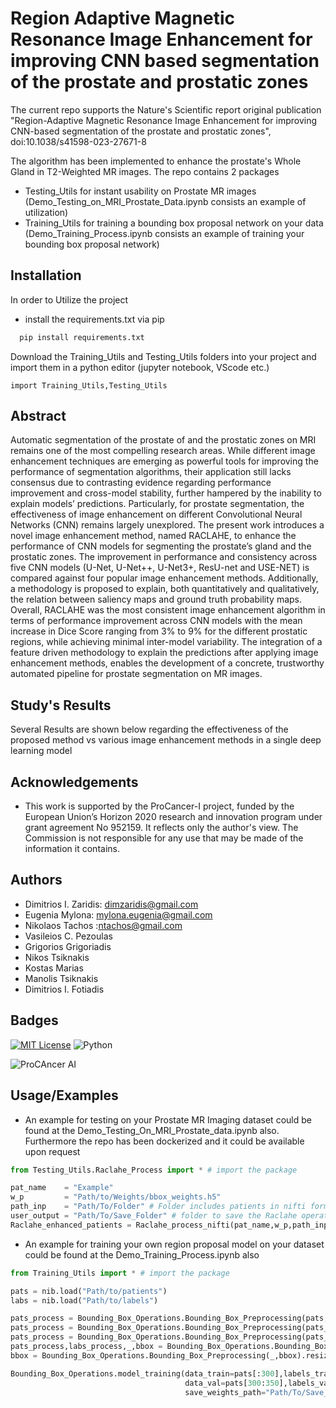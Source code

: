 
# Region Adaptive Magnetic Resonance Image Enhancement for improving CNN based segmentation of the prostate and prostatic zones

The current repo supports the Nature's Scientific report original publication \
"Region-Adaptive Magnetic Resonance Image Enhancement for improving CNN-based segmentation of the prostate and prostatic zones", doi:10.1038/s41598-023-27671-8

The algorithm has been implemented to enhance the prostate's Whole Gland in T2-Weighted MR images.
The repo contains 2 packages
 - Testing_Utils for instant usability on Prostate MR images (Demo_Testing_on_MRI_Prostate_Data.ipynb consists an example of utilization)
 - Training_Utils for training a bounding box proposal network on your data (Demo_Training_Process.ipynb consists an example of training your bounding box proposal network)



## Installation

In order to Utilize the project
 - install the requirements.txt via pip 
```bash
  pip install requirements.txt
```
Download the Training_Utils and Testing_Utils folders
into your project and import them in a python editor (jupyter notebook, VScode etc.)
```code
import Training_Utils,Testing_Utils
```
    
## Abstract
Automatic segmentation of the prostate of and the prostatic zones on MRI remains one of the most compelling research areas. While different image enhancement techniques are emerging as powerful tools for improving the performance of segmentation algorithms, their application still lacks consensus due to contrasting evidence regarding performance improvement and cross-model stability, further hampered by the inability to explain models’ predictions. Particularly, for prostate segmentation, the effectiveness of image enhancement on different Convolutional Neural Networks (CNN) remains largely unexplored.  The present work introduces a novel image enhancement method, named RACLAHE, to enhance the performance of CNN models for segmenting the prostate’s gland and the prostatic zones. The improvement in performance and consistency across five CNN models (U-Net, U-Net++, U-Net3+, ResU-net and USE-NET) is compared against four popular image enhancement methods. Additionally, a methodology is proposed to explain, both quantitatively and qualitatively, the relation between saliency maps and ground truth probability maps. Overall, RACLAHE was the most consistent image enhancement algorithm in terms of performance improvement across CNN models with the mean increase in Dice Score ranging from 3% to 9% for the different prostatic regions, while achieving minimal inter-model variability. The integration of a feature driven methodology to explain the predictions after applying image enhancement methods, enables the development of a concrete, trustworthy automated pipeline for prostate segmentation on MR images.
## Study's Results
Several Results are shown below regarding the effectiveness of the proposed method vs various image enhancement methods in a single deep learning model

## Acknowledgements
 - This work is supported by the ProCancer-I project, funded by the European Union’s Horizon 2020 research and innovation program under grant agreement No 952159. It reflects only the author's view. The Commission is not responsible for any use that may be made of the information it contains.


## Authors

 - Dimitrios I. Zaridis: dimzaridis@gmail.com
 - Eugenia Mylona: mylona.eugenia@gmail.com
 - Nikolaos Tachos :ntachos@gmail.com
 - Vasileios C. Pezoulas
 - Grigorios Grigoriadis
 - Nikos Tsiknakis
 - Kostas Marias
 - Manolis Tsiknakis
 - Dimitrios I. Fotiadis



## Badges
[![MIT License](https://img.shields.io/badge/License-MIT-green.svg)](https://choosealicense.com/licenses/mit/)
![Python](https://img.shields.io/pypi/pyversions/p?color=g&logo=python&style=plastic)


![ProCAncer AI](https://dev-to-uploads.s3.amazonaws.com/uploads/articles/th5xamgrr6se0x5ro4g6.png)


## Usage/Examples
 - An example for testing on your Prostate MR Imaging dataset could be found at the Demo_Testing_On_MRI_Prostate_data.ipynb also. Furthermore the repo has been dockerized and it could be available upon request
```python
from Testing_Utils.Raclahe_Process import * # import the package

pat_name    = "Example" 
w_p         = "Path/to/Weights/bbox_weights.h5"
path_inp    = "Path/To/Folder" # Folder includes patients in nifti format
user_output = "Path/To/Save_Folder" # folder to save the Raclahe operation outcome in nifti format
Raclahe_enhanced_patients = Raclahe_process_nifti(pat_name,w_p,path_inp,user_output)
```

 - An example for training your own region proposal model on your dataset could be found at the Demo_Training_Process.ipynb also
```python
from Training_Utils import * # import the package

pats = nib.load("Path/to/patients")
labs = nib.load("Path/to/labels")

pats_process = Bounding_Box_Operations.Bounding_Box_Preprocessing(pats,labs).resize(256,256,anno=False) # resize to 256x256
pats_process = Bounding_Box_Operations.Bounding_Box_Preprocessing(pats_process,labs).norm8bit() # Normalize to 8Bit
pats_process = Bounding_Box_Operations.Bounding_Box_Preprocessing(pats_process,labs).Standardization(min_max=True) # Standardize for the training process
pats_process,labs_process,_,bbox = Bounding_Box_Operations.Bounding_Box_Preprocessing(pats_process,labs).bounding_box_creation(size=30,path="",extract_bounding=False) # creation of the bounding box
bbox = Bounding_Box_Operations.Bounding_Box_Preprocessing(_,bbox).resize(256,256,anno=True) # resize the bounding box to 256x256

Bounding_Box_Operations.model_training(data_train=pats[:300],labels_train=bbox[:300],
                                       data_val=pats[300:350],labels_val=bbox[300:350],
                                       save_weights_path="Path/To/Save_the_Weights")
```

